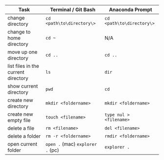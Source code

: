 | Task                                | Terminal / Git Bash              | Anaconda Prompt           |
|-------------------------------------|----------------------------------|---------------------------|
| change directory                    | `cd <path\to\directory\>`        | `cd <path\to\directory\>` |
| change to home directory            | `cd ~`                           | N/A                       |
| move up one directory               | `cd ..`                          | `cd ..`                   |
| list files in the current directory | `ls`                             | `dir`                     |
| show current directory              | `pwd`                            | `cd`                      |
| create new directory                | `mkdir <foldername>`             | `mkdir <foldername>`      |
| create new empty file               | `touch <filename>`               | `type nul > <filename>`   |
| delete a file                       | `rm <filename>`                  | `del <filename>`          |
| delete a folder                     | `rm -r <foldername>`             | `rmdir <foldername>`      |
| open current folder                 | `open .` (mac) `explorer .` (pc) | `explorer .`              |
